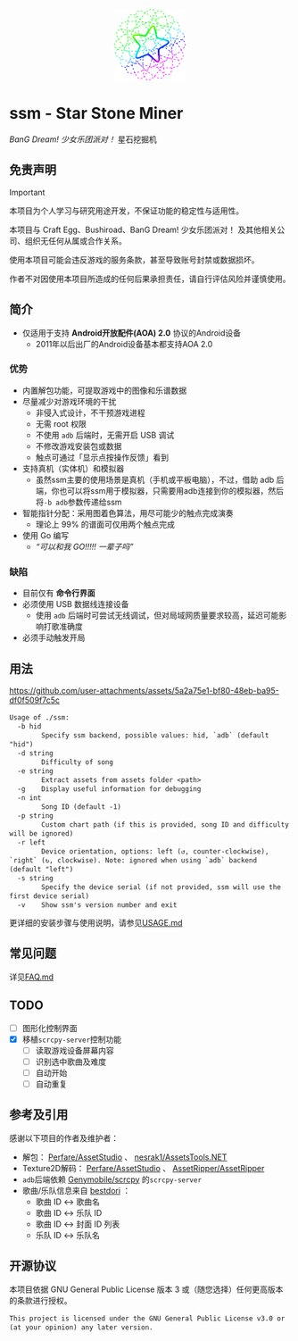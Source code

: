 <p align="center">
    <img src="imgs/icon.svg" width="128" height="128" alt="ssm"/>
</p>

# ssm - Star Stone Miner

_BanG Dream! 少女乐团派对！_ 星石挖掘机

## 免责声明

> [!IMPORTANT]
> 本项目为个人学习与研究用途开发，不保证功能的稳定性与适用性。
>
> 本项目与 Craft Egg、Bushiroad、BanG Dream! 少女乐团派对！ 及其他相关公司、组织无任何从属或合作关系。
>
> 使用本项目可能会违反游戏的服务条款，甚至导致账号封禁或数据损坏。
>
> 作者不对因使用本项目所造成的任何后果承担责任，请自行评估风险并谨慎使用。

## 简介

- 仅适用于支持 **Android开放配件(AOA) 2.0** 协议的Android设备
  - 2011年以后出厂的Android设备基本都支持AOA 2.0

### 优势

- 内置解包功能，可提取游戏中的图像和乐谱数据
- 尽量减少对游戏环境的干扰
  - 非侵入式设计，不干预游戏进程
  - 无需 root 权限
  - 不使用 `adb` 后端时，无需开启 USB 调试
  - 不修改游戏安装包或数据
  - 触点可通过「显示点按操作反馈」看到
- 支持真机（实体机）和模拟器
  - 虽然ssm主要的使用场景是真机（手机或平板电脑），不过，借助 adb 后端，你也可以将ssm用于模拟器，只需要用adb连接到你的模拟器，然后将`-b adb`参数传递给ssm
- 智能指针分配：采用图着色算法，用尽可能少的触点完成演奏
  - 理论上 99% 的谱面可仅用两个触点完成
- 使用 Go 编写
  - _“可以和我 GO!!!!! 一辈子吗”_

### 缺陷

- 目前仅有 **命令行界面**
- 必须使用 USB 数据线连接设备
  - 使用 `adb` 后端时可尝试无线调试，但对局域网质量要求较高，延迟可能影响打歌准确度
- 必须手动触发开局

## 用法

https://github.com/user-attachments/assets/5a2a75e1-bf80-48eb-ba95-df0f509f7c5c

```
Usage of ./ssm:
  -b hid
    	Specify ssm backend, possible values: hid, `adb` (default "hid")
  -d string
    	Difficulty of song
  -e string
    	Extract assets from assets folder <path>
  -g	Display useful information for debugging
  -n int
    	Song ID (default -1)
  -p string
    	Custom chart path (if this is provided, song ID and difficulty will be ignored)
  -r left
    	Device orientation, options: left (↺, counter-clockwise), `right` (↻, clockwise). Note: ignored when using `adb` backend (default "left")
  -s string
    	Specify the device serial (if not provided, ssm will use the first device serial)
  -v	Show ssm's version number and exit
```

更详细的安装步骤与使用说明，请参见[USAGE.md](./docs/USAGE.md)

## 常见问题

详见[FAQ.md](./docs/FAQ.md)

## TODO

- [ ] 图形化控制界面
- [x] 移植`scrcpy-server`控制功能
  - [ ] 读取游戏设备屏幕内容
  - [ ] 识别选中歌曲及难度
  - [ ] 自动开始
  - [ ] 自动重复

## 参考及引用

感谢以下项目的作者及维护者：

- 解包： [Perfare/AssetStudio](https://github.com/Perfare/AssetStudio.git) 、 [nesrak1/AssetsTools.NET](https://github.com/nesrak1/AssetsTools.NET.git)
- Texture2D解码： [Perfare/AssetStudio](https://github.com/Perfare/AssetStudio.git) 、 [AssetRipper/AssetRipper](https://github.com/AssetRipper/AssetRipper.git)
- `adb`后端依赖 [Genymobile/scrcpy](https://github.com/Genymobile/scrcpy) 的`scrcpy-server`
- 歌曲/乐队信息来自 [bestdori](https://bestdori.com) ：
  - 歌曲 ID ↔ 歌曲名
  - 歌曲 ID ↔ 乐队 ID
  - 歌曲 ID ↔ 封面 ID 列表
  - 乐队 ID ↔ 乐队名

## 开源协议

本项目依据 GNU General Public License 版本 3 或（随您选择）任何更高版本的条款进行授权。

```
This project is licensed under the GNU General Public License v3.0 or (at your opinion) any later version.
```
